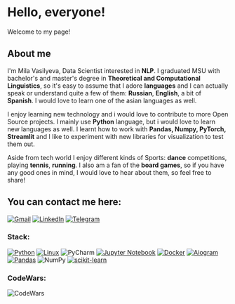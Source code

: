 # Hello, everyone! 
Welcome to my page!

## About me
I'm Mila Vasilyeva, Data Scientist interested in **NLP**. I graduated MSU with bachelor's and master's degree in **Theoretical and Computational Linguistics**, so it's easy to assume that I adore **languages** and I can actually speak or understand quite a few of them: **Russian**, **English**, a bit of **Spanish**. I would love to learn one of the asian languages as well.

I enjoy learning new technology and i would love to contribute to more Open Source projects. I mainly use **Python** language, but i would love to learn new languages as well. I learnt how to work with **Pandas, Numpy, PyTorch, Streamlit** and I like to experiment with new libraries for visualization to test them out.

Aside from tech world I enjoy different kinds of Sports: **dance** competitions, playing **tennis**, **running**. I also am a fan of the **board games**, so if you have any good ones in mind, I would love to hear about them, so feel free to share!

## You can contact me here:
[![Gmail](https://img.shields.io/badge/Gmail-D14836?style=for-the-badge&logo=gmail&logoColor=white)](https://www.millavasilieva@gmail.com)
[![LinkedIn](https://img.shields.io/badge/linkedin-%230077B5.svg?style=for-the-badge&logo=linkedin&logoColor=white)](https://www.linkedin.com/in/mila-vasilieva-438b60246/)
[![Telegram](https://img.shields.io/badge/Telegram-2CA5E0?style=for-the-badge&logo=telegram&logoColor=white)](https://t.me/milla_vasilyeva)


### Stack:
[![Python](https://img.shields.io/badge/python-3670A0?style=for-the-badge&logo=python&logoColor=ffdd54)](https://python.org)
[![Linux](https://img.shields.io/badge/Linux-FCC624?style=for-the-badge&logo=linux&logoColor=black)](https://www.kernel.org)
![PyCharm](https://img.shields.io/badge/pycharm-143?style=for-the-badge&logo=pycharm&logoColor=black&color=black&labelColor=green)
[![Jupyter Notebook](https://img.shields.io/badge/jupyter-%23FA0F00.svg?style=for-the-badge&logo=jupyter&logoColor=white)](https://jupyter.org)
[![Docker](https://img.shields.io/badge/docker-%230db7ed.svg?style=for-the-badge&logo=docker&logoColor=white)](https://www.docker.com)
[![Aiogram](https://img.shields.io/badge/Aiogram-2CA5E0?style=for-the-badge&logo=telegram&logoColor=white)](https://docs.aiogram.dev/)
[![Pandas](https://img.shields.io/badge/pandas-%23150458.svg?style=for-the-badge&logo=pandas&logoColor=white)](https://pandas.pydata.org)
![NumPy](https://img.shields.io/badge/numpy-%23013243.svg?style=for-the-badge&logo=numpy&logoColor=white)
[![scikit-learn](https://img.shields.io/badge/scikit--learn-%23F7931E.svg?style=for-the-badge&logo=scikit-learn&logoColor=white)](https://scikit-learn.org/)
<!-- [![Keras](https://img.shields.io/badge/Keras-%23D00000.svg?style=for-the-badge&logo=Keras&logoColor=white)](https://keras.io) -->
<!-- [![TensorFlow](https://img.shields.io/badge/TensorFlow-FF6F00?style=for-the-badge&logo=TensorFlow&logoColor=white)](https://www.tensorflow.com) -->

### CodeWars:

![CodeWars](https://www.codewars.com/users/millaburunduk.vasilieva/badges/large)
